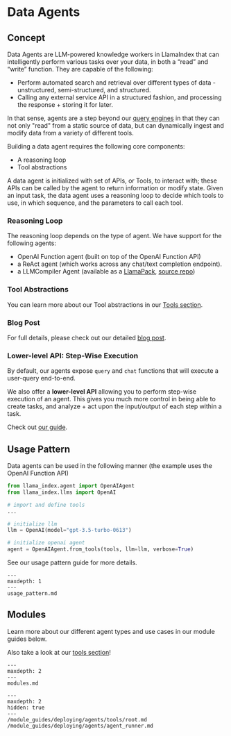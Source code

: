 # Data Agents

## Concept

Data Agents are LLM-powered knowledge workers in LlamaIndex that can intelligently perform various tasks over your data, in both a “read” and “write” function. They are capable of the following:

- Perform automated search and retrieval over different types of data - unstructured, semi-structured, and structured.
- Calling any external service API in a structured fashion, and processing the response + storing it for later.

In that sense, agents are a step beyond our [query engines](/module_guides/deploying/query_engine/root.md) in that they can not only "read" from a static source of data, but can dynamically ingest and modify data from a variety of different tools.

Building a data agent requires the following core components:

- A reasoning loop
- Tool abstractions

A data agent is initialized with set of APIs, or Tools, to interact with; these APIs can be called by the agent to return information or modify state. Given an input task, the data agent uses a reasoning loop to decide which tools to use, in which sequence, and the parameters to call each tool.

### Reasoning Loop

The reasoning loop depends on the type of agent. We have support for the following agents:

- OpenAI Function agent (built on top of the OpenAI Function API)
- a ReAct agent (which works across any chat/text completion endpoint).
- a LLMCompiler Agent (available as a [LlamaPack](https://llamahub.ai/l/llama_packs-agents-llm_compiler?from=llama_packs), [source repo](https://github.com/SqueezeAILab/LLMCompiler))

### Tool Abstractions

You can learn more about our Tool abstractions in our [Tools section](/module_guides/deploying/agents/tools/root.md).

### Blog Post

For full details, please check out our detailed [blog post](https://medium.com/llamaindex-blog/data-agents-eed797d7972f).

### Lower-level API: Step-Wise Execution

By default, our agents expose `query` and `chat` functions that will execute a user-query end-to-end.

We also offer a **lower-level API** allowing you to perform step-wise execution of an agent. This gives you much more control in being able to create tasks, and analyze + act upon the input/output of each step within a task.

Check out [our guide](/module_guides/deploying/agents/agent_runner.md).

## Usage Pattern

Data agents can be used in the following manner (the example uses the OpenAI Function API)

```python
from llama_index.agent import OpenAIAgent
from llama_index.llms import OpenAI

# import and define tools
...

# initialize llm
llm = OpenAI(model="gpt-3.5-turbo-0613")

# initialize openai agent
agent = OpenAIAgent.from_tools(tools, llm=llm, verbose=True)
```

See our usage pattern guide for more details.

```{toctree}
---
maxdepth: 1
---
usage_pattern.md
```

## Modules

Learn more about our different agent types and use cases in our module guides below.

Also take a look at our [tools section](/module_guides/deploying/agents/tools/root.md)!

```{toctree}
---
maxdepth: 2
---
modules.md
```

```{toctree}
---
maxdepth: 2
hidden: true
---
/module_guides/deploying/agents/tools/root.md
/module_guides/deploying/agents/agent_runner.md
```
